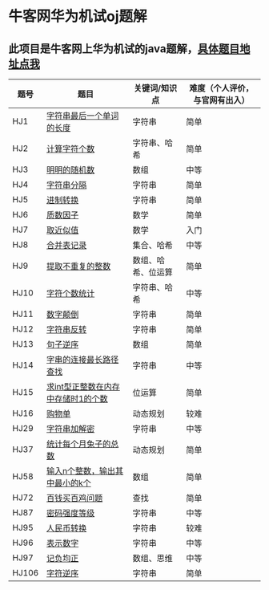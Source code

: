# 牛客网华为机试oj题解
此项目是牛客网上华为机试的java题解，[具体题目地址点我](https://www.nowcoder.com/ta/huawei/)
--
| 题号 | 题目 | 关键词/知识点 | 难度（个人评价，与官网有出入） |
|---|---|---|---|
| HJ1 | [字符串最后一个单词的长度](src/problems/HJ1.java) | 字符串 | 简单 |
| HJ2 | [计算字符个数](src/problems/HJ2.java) | 字符串、哈希 | 简单 |
| HJ3 | [明明的随机数](src/problems/HJ3.java) | 数组 | 中等 |
| HJ4 | [字符串分隔](src/problems/HJ4.java) | 字符串 | 简单 |
| HJ5 | [进制转换](src/problems/HJ5.java) | 字符串 | 简单 |
| HJ6 | [质数因子](src/problems/HJ6.java) | 数学 | 简单 |
| HJ7 | [取近似值](src/problems/HJ7.java) | 数学 | 入门 |
| HJ8 | [合并表记录](src/problems/HJ8.java) | 集合、哈希 | 中等 |
| HJ9 | [提取不重复的整数](src/problems/HJ9.java) | 数组、哈希、位运算 | 简单 |
| HJ10 | [字符个数统计](src/problems/HJ10.java) | 字符串、哈希 | 中等 |
| HJ11 | [数字颠倒](src/problems/HJ11.java) | 字符串 | 简单 |
| HJ12 | [字符串反转](src/problems/HJ12.java) | 字符串 | 简单 |
| HJ13 | [句子逆序](src/problems/HJ13.java) | 数组 | 简单 |
| HJ14 | [字串的连接最长路径查找](src/problems/HJ14.java) | 字符串 | 中等 |
| HJ15 | [求int型正整数在内存中存储时1的个数](src/problems/HJ15.java) | 位运算 | 简单 |
| HJ16 | [购物单](src/problems/HJ16.java) | 动态规划 | 较难 |
| HJ29 | [字符串加解密](src/problems/HJ29.java) | 字符串 | 中等 |
| HJ37 | [统计每个月兔子的总数](src/problems/HJ37.java) | 动态规划 | 简单 |
| HJ58 | [输入n个整数，输出其中最小的k个](src/problems/HJ58.java) | 数组 | 简单 |
| HJ72 | [百钱买百鸡问题](src/problems/HJ72.java) | 查找 | 简单 |
| HJ87 | [密码强度等级](src/problems/HJ87.java) | 字符串 | 中等 |
| HJ95 | [人民币转换](src/problems/HJ95.java) | 字符串 | 较难 |
| HJ96 | [表示数字](src/problems/HJ96.java) | 字符串 | 中等 |
| HJ97 | [记负均正](src/problems/HJ97.java) | 数组、思维 | 中等 |
| HJ106 | [字符逆序](src/problems/HJ106.java) | 字符串 | 简单 |
